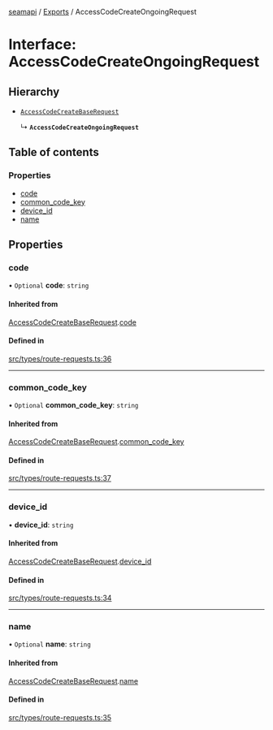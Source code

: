 [seamapi](../README.md) / [Exports](../modules.md) / AccessCodeCreateOngoingRequest

# Interface: AccessCodeCreateOngoingRequest

## Hierarchy

- [`AccessCodeCreateBaseRequest`](AccessCodeCreateBaseRequest.md)

  ↳ **`AccessCodeCreateOngoingRequest`**

## Table of contents

### Properties

- [code](AccessCodeCreateOngoingRequest.md#code)
- [common\_code\_key](AccessCodeCreateOngoingRequest.md#common_code_key)
- [device\_id](AccessCodeCreateOngoingRequest.md#device_id)
- [name](AccessCodeCreateOngoingRequest.md#name)

## Properties

### code

• `Optional` **code**: `string`

#### Inherited from

[AccessCodeCreateBaseRequest](AccessCodeCreateBaseRequest.md).[code](AccessCodeCreateBaseRequest.md#code)

#### Defined in

[src/types/route-requests.ts:36](https://github.com/seamapi/javascript/blob/main/src/types/route-requests.ts#L36)

___

### common\_code\_key

• `Optional` **common\_code\_key**: `string`

#### Inherited from

[AccessCodeCreateBaseRequest](AccessCodeCreateBaseRequest.md).[common_code_key](AccessCodeCreateBaseRequest.md#common_code_key)

#### Defined in

[src/types/route-requests.ts:37](https://github.com/seamapi/javascript/blob/main/src/types/route-requests.ts#L37)

___

### device\_id

• **device\_id**: `string`

#### Inherited from

[AccessCodeCreateBaseRequest](AccessCodeCreateBaseRequest.md).[device_id](AccessCodeCreateBaseRequest.md#device_id)

#### Defined in

[src/types/route-requests.ts:34](https://github.com/seamapi/javascript/blob/main/src/types/route-requests.ts#L34)

___

### name

• `Optional` **name**: `string`

#### Inherited from

[AccessCodeCreateBaseRequest](AccessCodeCreateBaseRequest.md).[name](AccessCodeCreateBaseRequest.md#name)

#### Defined in

[src/types/route-requests.ts:35](https://github.com/seamapi/javascript/blob/main/src/types/route-requests.ts#L35)
